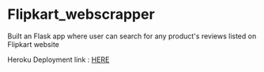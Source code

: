 # Flipkart_webscrapper
Built an Flask app where user can search for any product's reviews listed on Flipkart website

Heroku Deployment link : [HERE](https://flipkart-webscrapper-app.herokuapp.com/)

